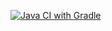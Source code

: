 [![Java CI with Gradle](https://github.com/ZinovevaElena/Pattern_2/actions/workflows/gradle.yml/badge.svg)](https://github.com/ZinovevaElena/Pattern_2/actions/workflows/gradle.yml)
